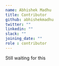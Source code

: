 ```yaml
---
name: Abhishek Madhu
title: Contributor
github: abhishekmadhu
twitter: ""
linkedin: ""
slack: ""
joining_date: ""
role : contributor
---
```


Still waiting for this
